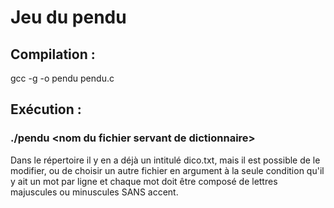 # Jeu du pendu

## Compilation : 
gcc -g -o pendu pendu.c

## Exécution : 

### ./pendu \<nom du fichier servant de dictionnaire>

Dans le répertoire il y en a déjà un intitulé dico.txt, mais il est possible de le modifier, ou de choisir un autre fichier en argument à la seule condition qu'il y ait un mot par ligne et chaque mot doit être composé de lettres majuscules ou minuscules SANS accent.
